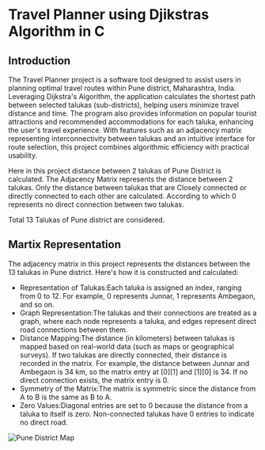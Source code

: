 <h1>Travel Planner using Djikstras Algorithm in C</h1>
<h2>Introduction</h2>
<div><p>The Travel Planner project is a software tool designed to assist users in planning optimal travel routes within Pune district, Maharashtra, India. Leveraging Dijkstra's Algorithm, the application calculates the shortest path between selected talukas (sub-districts), helping users minimize travel distance and time. The program also provides information on popular tourist attractions and recommended accommodations for each taluka, enhancing the user's travel experience. With features such as an adjacency matrix representing interconnectivity between talukas and an intuitive interface for route selection, this project combines algorithmic efficiency with practical usability. </p>
<p> Here in this project distance between 2 talukas of Pune District is calculated. The Adjacency Matrix represents the distance between 2 talukas. Only the distance between talukas that are Closely connected or directly connected to each other are calculated. According to which 0 represents no direct connection between two talukas.</p>
<p>Total 13 Talukas of Pune district are considered.</p></div>
<h2>Martix Representation</h2>
<div><p>The adjacency matrix in this project represents the distances between the 13 talukas in Pune district. Here's how it is constructed and calculated:</p>
<ul><li>Representation of Talukas:Each taluka is assigned an index, ranging from 0 to 12.
For example, 0 represents Junnar, 1 represents Ambegaon, and so on.</li>
<li>Graph Representation:The talukas and their connections are treated as a graph, where each node represents a taluka, and edges represent direct road connections between them.</li>
<li>Distance Mapping:The distance (in kilometers) between talukas is mapped based on real-world data (such as maps or geographical surveys).
If two talukas are directly connected, their distance is recorded in the matrix. For example, the distance between Junnar and Ambegaon is 34 km, so the matrix entry at [0][1] and [1][0] is 34.
If no direct connection exists, the matrix entry is 0.</li>
<li>Symmetry of the Matrix:The matrix is symmetric since the distance from A to B is the same as B to A.</li>
<li>Zero Values:Diagonal entries are set to 0 because the distance from a taluka to itself is zero.
Non-connected talukas have 0 entries to indicate no direct road.</li>
</ul>
</div>
<img src="https://www.google.com/url?sa=i&url=https%3A%2F%2Fin.pinterest.com%2Fpin%2F752664156451251817%2F&psig=AOvVaw3BFH0TnhYLevQI5-vV3cX4&ust=1733251381999000&source=images&cd=vfe&opi=89978449&ved=0CBQQjRxqFwoTCMjZ59veiYoDFQAAAAAdAAAAABAE" alt="Pune District Map"> 
